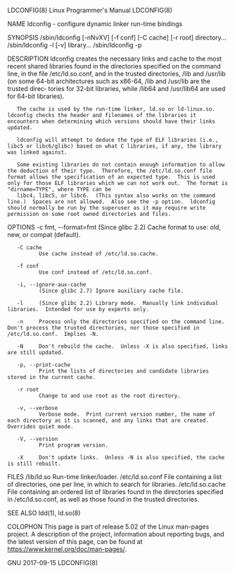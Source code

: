 LDCONFIG(8)                                                                                                                                    Linux Programmer's Manual                                                                                                                                    LDCONFIG(8)

NAME
       ldconfig - configure dynamic linker run-time bindings

SYNOPSIS
       /sbin/ldconfig [-nNvXV] [-f conf] [-C cache] [-r root] directory...
       /sbin/ldconfig -l [-v] library...
       /sbin/ldconfig -p

DESCRIPTION
       ldconfig creates the necessary links and cache to the most recent shared libraries found in the directories specified on the command line, in the file /etc/ld.so.conf, and in the trusted directories, /lib and /usr/lib (on some 64-bit architectures such as x86-64, /lib and /usr/lib are the trusted direc‐
       tories for 32-bit libraries, while /lib64 and /usr/lib64 are used for 64-bit libraries).

       The cache is used by the run-time linker, ld.so or ld-linux.so.  ldconfig checks the header and filenames of the libraries it encounters when determining which versions should have their links updated.

       ldconfig will attempt to deduce the type of ELF libraries (i.e., libc5 or libc6/glibc) based on what C libraries, if any, the library was linked against.

       Some existing libraries do not contain enough information to allow the deduction of their type.  Therefore, the /etc/ld.so.conf file format allows the specification of an expected type.  This is used only for those ELF libraries which we can not work out.  The format is "dirname=TYPE", where TYPE can be
       libc4, libc5, or libc6.  (This syntax also works on the command line.)  Spaces are not allowed.  Also see the -p option.  ldconfig should normally be run by the superuser as it may require write permission on some root owned directories and files.

OPTIONS
       -c fmt, --format=fmt
              (Since glibc 2.2) Cache format to use: old, new, or compat (default).

       -C cache
              Use cache instead of /etc/ld.so.cache.

       -f conf
              Use conf instead of /etc/ld.so.conf.

       -i, --ignore-aux-cache
              (Since glibc 2.7) Ignore auxiliary cache file.

       -l     (Since glibc 2.2) Library mode.  Manually link individual libraries.  Intended for use by experts only.

       -n     Process only the directories specified on the command line.  Don't process the trusted directories, nor those specified in /etc/ld.so.conf.  Implies -N.

       -N     Don't rebuild the cache.  Unless -X is also specified, links are still updated.

       -p, --print-cache
              Print the lists of directories and candidate libraries stored in the current cache.

       -r root
              Change to and use root as the root directory.

       -v, --verbose
              Verbose mode.  Print current version number, the name of each directory as it is scanned, and any links that are created.  Overrides quiet mode.

       -V, --version
              Print program version.

       -X     Don't update links.  Unless -N is also specified, the cache is still rebuilt.

FILES
       /lib/ld.so
              Run-time linker/loader.
       /etc/ld.so.conf
              File containing a list of directories, one per line, in which to search for libraries.
       /etc/ld.so.cache
              File containing an ordered list of libraries found in the directories specified in /etc/ld.so.conf, as well as those found in the trusted directories.

SEE ALSO
       ldd(1), ld.so(8)

COLOPHON
       This page is part of release 5.02 of the Linux man-pages project.  A description of the project, information about reporting bugs, and the latest version of this page, can be found at https://www.kernel.org/doc/man-pages/.

GNU                                                                                                                                                    2017-09-15                                                                                                                                           LDCONFIG(8)
